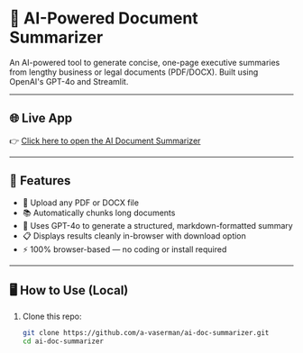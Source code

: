 # 📄 AI-Powered Document Summarizer

An AI-powered tool to generate concise, one-page executive summaries from lengthy business or legal documents (PDF/DOCX). Built using OpenAI's GPT-4o and Streamlit.

---

## 🌐 Live App

👉 [Click here to open the AI Document Summarizer](https://ai-doc-summarizer.streamlit.app)


---

## 🚀 Features

- 📎 Upload any PDF or DOCX file
- 📚 Automatically chunks long documents
- 🧠 Uses GPT-4o to generate a structured, markdown-formatted summary
- 📋 Displays results cleanly in-browser with download option
- ⚡ 100% browser-based — no coding or install required

---

## 🖥️ How to Use (Local)

1. Clone this repo:
   ```bash
   git clone https://github.com/a-vaserman/ai-doc-summarizer.git
   cd ai-doc-summarizer
